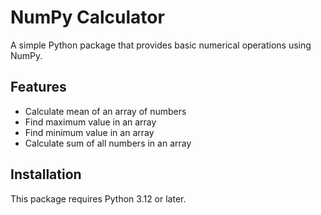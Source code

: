 
# NumPy Calculator

A simple Python package that provides basic numerical operations using NumPy.

## Features

- Calculate mean of an array of numbers
- Find maximum value in an array
- Find minimum value in an array  
- Calculate sum of all numbers in an array

## Installation

This package requires Python 3.12 or later.
